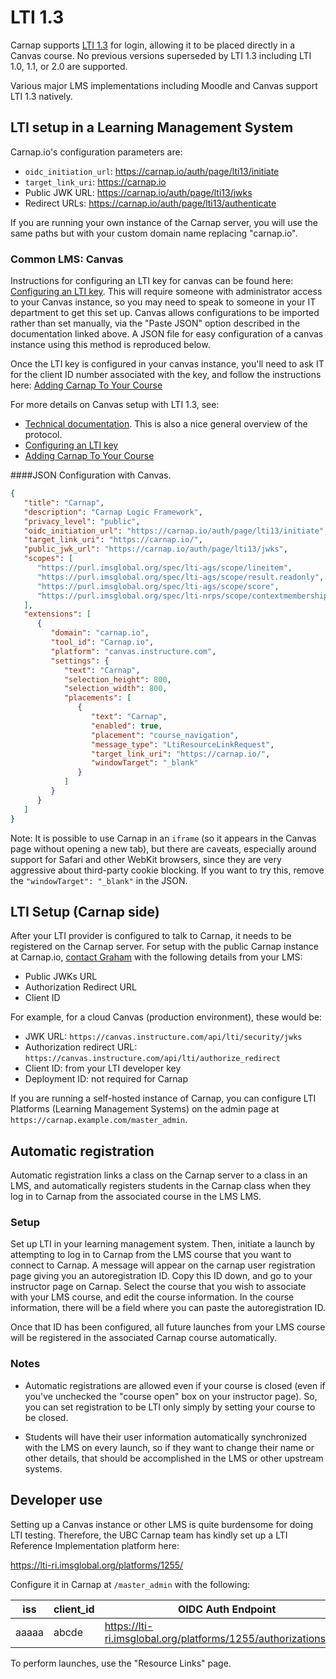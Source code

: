 # LTI 1.3

Carnap supports [LTI 1.3](http://www.imsglobal.org/spec/lti/v1p3/) for login,
allowing it to be placed directly in a Canvas course. No previous versions
superseded by LTI 1.3 including LTI 1.0, 1.1, or 2.0 are supported.

Various major LMS implementations including Moodle and Canvas support LTI 1.3
natively.

## LTI setup in a Learning Management System

Carnap.io's configuration parameters are:

* `oidc_initiation_url`: https://carnap.io/auth/page/lti13/initiate
* `target_link_uri`: https://carnap.io
* Public JWK URL: https://carnap.io/auth/page/lti13/jwks
* Redirect URLs: https://carnap.io/auth/page/lti13/authenticate

If you are running your own instance of the Carnap server, you will use the
same paths but with your custom domain name replacing "carnap.io".

### Common LMS: Canvas

Instructions for configuring an LTI key for canvas can be found here:
[Configuring an LTI
key](https://community.canvaslms.com/t5/Admin-Guide/How-do-I-configure-an-LTI-key-for-an-account/ta-p/140).
This will require someone with administrator access to your Canvas instance, so
you may need to speak to someone in your IT department to get this set up.
Canvas allows configurations to be imported rather than set manually, via
the "Paste JSON" option described in the documentation linked above. A JSON
file for easy configuration of a canvas instance using this method is
reproduced below.

Once the LTI key is configured in your canvas instance, you'll need to ask IT
for the client ID number associated with the key, and follow the instructions
here: [Adding Carnap To Your
Course](https://community.canvaslms.com/t5/Admin-Guide/How-do-I-configure-an-external-app-for-an-account-using-a-client/ta-p/202)

For more details on Canvas setup with LTI 1.3, see:

* [Technical documentation](https://canvas.instructure.com/doc/api/file.lti_dev_key_config.html).
  This is also a nice general overview of the protocol.
* [Configuring an LTI key](https://community.canvaslms.com/t5/Admin-Guide/How-do-I-configure-an-LTI-key-for-an-account/ta-p/140)
* [Adding Carnap To Your
Course](https://community.canvaslms.com/t5/Admin-Guide/How-do-I-configure-an-external-app-for-an-account-using-a-client/ta-p/202)

####JSON Configuration with Canvas.

```json
{
   "title": "Carnap",
   "description": "Carnap Logic Framework",
   "privacy_level": "public",
   "oidc_initiation_url": "https://carnap.io/auth/page/lti13/initiate",
   "target_link_uri": "https://carnap.io/",
   "public_jwk_url": "https://carnap.io/auth/page/lti13/jwks",
   "scopes": [
      "https://purl.imsglobal.org/spec/lti-ags/scope/lineitem",
      "https://purl.imsglobal.org/spec/lti-ags/scope/result.readonly",
      "https://purl.imsglobal.org/spec/lti-ags/scope/score",
      "https://purl.imsglobal.org/spec/lti-nrps/scope/contextmembership.readonly"
   ],
   "extensions": [
      {
         "domain": "carnap.io",
         "tool_id": "Carnap.io",
         "platform": "canvas.instructure.com",
         "settings": {
            "text": "Carnap",
            "selection_height": 800,
            "selection_width": 800,
            "placements": [
               {
                  "text": "Carnap",
                  "enabled": true,
                  "placement": "course_navigation",
                  "message_type": "LtiResourceLinkRequest",
                  "target_link_uri": "https://carnap.io/",
                  "windowTarget": "_blank"
               }
            ]
         }
      }
   ]
}
```

Note: It is possible to use Carnap in an `iframe` (so it appears in the Canvas
page without opening a new tab), but there are caveats, especially around
support for Safari and other WebKit browsers, since they are very aggressive
about third-party cookie blocking. If you want to try this, remove the
`"windowTarget": "_blank"` in the JSON.

## LTI Setup (Carnap side)

After your LTI provider is configured to talk to Carnap, it needs to be
registered on the Carnap server. For setup with the public Carnap instance at
Carnap.io, [contact Graham](mailto:gleachkr@ksu.edu) with the following details
from your LMS:

* Public JWKs URL
* Authorization Redirect URL
* Client ID

For example, for a cloud Canvas (production environment), these would be:

* JWK URL: `https://canvas.instructure.com/api/lti/security/jwks`
* Authorization redirect URL: `https://canvas.instructure.com/api/lti/authorize_redirect`
* Client ID: from your LTI developer key
* Deployment ID: not required for Carnap

If you are running a self-hosted instance of Carnap, you can configure LTI
Platforms (Learning Management Systems) on the admin page at
`https://carnap.example.com/master_admin`.

## Automatic registration

Automatic registration links a class on the Carnap server to a class in an LMS,
and automatically registers students in the Carnap class when they log in to
Carnap from the associated course in the LMS LMS.

### Setup

Set up LTI in your learning management system. Then, initiate a launch by
attempting to log in to Carnap from the LMS course that you want to connect to
Carnap. A message will appear on the carnap user registration page giving you
an autoregistration ID. Copy this ID down, and go to your instructor page on
Carnap. Select the course that you wish to associate with your LMS course, and
edit the course information. In the course information, there will be a field
where you can paste the autoregistration ID.

Once that ID has been configured, all future launches from your LMS course will
be registered in the associated Carnap course automatically.

### Notes

* Automatic registrations are allowed even if your course is closed (even if
you've unchecked the "course open" box on your instructor page). So, you can
set registration to be LTI only simply by setting your course to be closed.

* Students will have their user information automatically synchronized with the 
LMS on every launch, so if they want to change their name or other details,
that should be accomplished in the LMS or other upstream systems.

## Developer use

Setting up a Canvas instance or other LMS is quite burdensome for doing LTI
testing. Therefore, the UBC Carnap team has kindly set up a LTI Reference
Implementation platform here:

https://lti-ri.imsglobal.org/platforms/1255/

Configure it in Carnap at `/master_admin` with the following:

| iss	| client_id	| OIDC Auth Endpoint	| JWK URL |
| ---	| ---------	| ------------------	| ------- |
| aaaaa	| abcde	    | https://lti-ri.imsglobal.org/platforms/1255/authorizations/new	| https://lti-ri.imsglobal.org/platforms/1255/platform_keys/1248.json |

To perform launches, use the "Resource Links" page.
